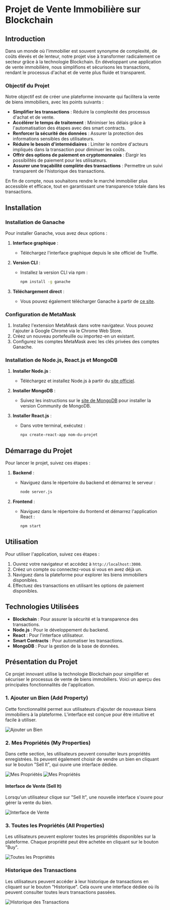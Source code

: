 # Projet de Vente Immobilière sur Blockchain

## Introduction

Dans un monde où l'immobilier est souvent synonyme de complexité, de coûts élevés et de lenteur, notre projet vise à transformer radicalement ce secteur grâce à la technologie Blockchain. En développant une application de vente immobilière, nous simplifions et sécurisons les transactions, rendant le processus d'achat et de vente plus fluide et transparent.

### Objectif du Projet

Notre objectif est de créer une plateforme innovante qui facilitera la vente de biens immobiliers, avec les points suivants :

- **Simplifier les transactions** : Réduire la complexité des processus d'achat et de vente.
- **Accélérer le temps de traitement** : Minimiser les délais grâce à l'automatisation des étapes avec des smart contracts.
- **Renforcer la sécurité des données** : Assurer la protection des informations sensibles des utilisateurs.
- **Réduire le besoin d'intermédiaires** : Limiter le nombre d'acteurs impliqués dans la transaction pour diminuer les coûts.
- **Offrir des options de paiement en cryptomonnaies** : Élargir les possibilités de paiement pour les utilisateurs.
- **Assurer une traçabilité complète des transactions** : Permettre un suivi transparent de l'historique des transactions.

En fin de compte, nous souhaitons rendre le marché immobilier plus accessible et efficace, tout en garantissant une transparence totale dans les transactions.

## Installation

### Installation de Ganache

Pour installer Ganache, vous avez deux options :

1. **Interface graphique** :
   - Téléchargez l'interface graphique depuis le site officiel de Truffle.

2. **Version CLI** :
   - Installez la version CLI via npm :
     ```bash
     npm install -g ganache
     ```

3. **Téléchargement direct** :
   - Vous pouvez également télécharger Ganache à partir de [ce site](https://archive.trufflesuite.com/ganache/).

### Configuration de MetaMask

1. Installez l'extension MetaMask dans votre navigateur. Vous pouvez l'ajouter à Google Chrome via le Chrome Web Store.
2. Créez un nouveau portefeuille ou importez-en un existant.
3. Configurez les comptes MetaMask avec les clés privées des comptes Ganache.

### Installation de Node.js, React.js et MongoDB

1. **Installer Node.js** :
   - Téléchargez et installez Node.js à partir du [site officiel](https://nodejs.org/).

2. **Installer MongoDB** :
   - Suivez les instructions sur le [site de MongoDB](https://www.mongodb.com/try/download/community) pour installer la version Community de MongoDB.

3. **Installer React.js** :
   - Dans votre terminal, exécutez :
     ```bash
     npx create-react-app nom-du-projet
     ```

## Démarrage du Projet

Pour lancer le projet, suivez ces étapes :

1. **Backend** :
   - Naviguez dans le répertoire du backend et démarrez le serveur :
     ```bash
     node server.js
     ```

2. **Frontend** :
   - Naviguez dans le répertoire du frontend et démarrez l'application React :
     ```bash
     npm start
     ```

## Utilisation

Pour utiliser l'application, suivez ces étapes :

1. Ouvrez votre navigateur et accédez à `http://localhost:3000`.
2. Créez un compte ou connectez-vous si vous en avez déjà un.
3. Naviguez dans la plateforme pour explorer les biens immobiliers disponibles.
4. Effectuez des transactions en utilisant les options de paiement disponibles.

## Technologies Utilisées

- **Blockchain** : Pour assurer la sécurité et la transparence des transactions.
- **Node.js** : Pour le développement du backend.
- **React** : Pour l'interface utilisateur.
- **Smart Contracts** : Pour automatiser les transactions.
- **MongoDB** : Pour la gestion de la base de données.

## Présentation du Projet

Ce projet innovant utilise la technologie Blockchain pour simplifier et sécuriser le processus de vente de biens immobiliers. Voici un aperçu des principales fonctionnalités de l'application.

### 1. Ajouter un Bien (Add Property)

Cette fonctionnalité permet aux utilisateurs d'ajouter de nouveaux biens immobiliers à la plateforme. L'interface est conçue pour être intuitive et facile à utiliser.

![Ajouter un Bien](add.png)

### 2. Mes Propriétés (My Properties)

Dans cette section, les utilisateurs peuvent consulter leurs propriétés enregistrées. Ils peuvent également choisir de vendre un bien en cliquant sur le bouton "Sell It", qui ouvre une interface dédiée.

![Mes Propriétés](mesp.png)
![Mes Propriétés](sella.png)

#### Interface de Vente (Sell It)

Lorsqu'un utilisateur clique sur "Sell It", une nouvelle interface s'ouvre pour gérer la vente du bien.

![Interface de Vente](sell.png)

### 3. Toutes les Propriétés (All Properties)

Les utilisateurs peuvent explorer toutes les propriétés disponibles sur la plateforme. Chaque propriété peut être achetée en cliquant sur le bouton "Buy".

![Toutes les Propriétés](allp.png)

### Historique des Transactions

Les utilisateurs peuvent accéder à leur historique de transactions en cliquant sur le bouton "Historique". Cela ouvre une interface dédiée où ils peuvent consulter toutes leurs transactions passées.

![Historique des Transactions](historique.png)


